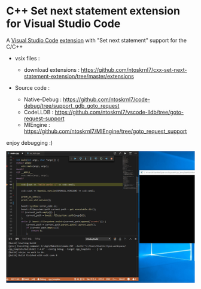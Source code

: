 # C++ Set next statement extension for Visual Studio Code

A [Visual Studio Code](https://code.visualstudio.com/) [extension](https://marketplace.visualstudio.com/VSCode) with "Set next statement" support for the C/C++

- vsix files : 
    - download extensions : https://github.com/ntoskrnl7/cxx-set-next-statement-extension/tree/master/extensions
    
- Source code : 
    - Native-Debug : https://github.com/ntoskrnl7/code-debug/tree/support_gdb_goto_request
    - CodeLLDB : https://github.com/ntoskrnl7/vscode-lldb/tree/goto-request-support
    - MIEngine : https://github.com/ntoskrnl7/MIEngine/tree/goto_request_support

enjoy debugging :)

<img src="https://github.com/ntoskrnl7/cxx-set-next-statement-extension/blob/master/images/cpp_set_next_statement.gif?raw=true">
